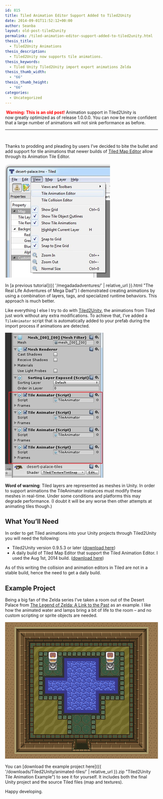 ```yaml
---
id: 815
title: Tiled Animation Editor Support Added to Tiled2Unity
date: 2014-09-01T11:52:12+00:00
author: Seanba
layout: old-post-tiled2unity
permalink: /tiled-animation-editor-support-added-to-tiled2unity.html
thesis_title:
  - Tiled2Unity Animations
thesis_description:
  - Tiled2Unity now supports tile animations.
thesis_keywords:
  - Tiled Unity Tiled2Unity import export animations Zelda
thesis_thumb_width:
  - "66"
thesis_thumb_height:
  - "66"
categories:
  - Uncategorized
---
```

**<span style="color: #ff0000;"> Warning: This is an old post!</span>** Animation support in Tiled2Unity is now greatly optimized as of release 1.0.0.0. You can now be more confident that a large number of animations will not sink performance as before.

* * *

&nbsp;

Thanks to prodding and pleading by users I’ve decided to bite the bullet and add support for tile animations that newer builds of <a title="Tiled Map Editor" href="http://www.mapeditor.org/" rel="Tiled Map Editor">Tiled Map Editor</a> allow through its Animation Tile Editor.

<img style="background-image: none; padding-top: 0px; padding-left: 0px; display: inline; padding-right: 0px; border: 0px;" title="Tile Animation Editor" src="/assets/wp-content/uploads/2014/09/tiled-anim-editor.jpg" alt="Tile Animation Editor" width="346" height="375" border="0" />

In [a previous tutorial]({{ '/megadadadventures/' | relative_url }}.html "The Real Life Adventures of Mega Dad") I demonstrated creating animations by using a combination of layers, tags, and specialized runtime behaviors. This approach is much better.

Like everything I else I try to do with <a title="Tiled2Unity download" href="{{ '/tiled2unity/' | relative_url }}" rel="Tiled2Unity download">Tiled2Unity</a>, the animations from Tiled just work without any extra modifications. To achieve that, I’ve added a `TileAnimator` script that is automatically added to your prefab during the import process if animations are detected.

<img style="background-image: none; padding-top: 0px; padding-left: 0px; display: inline; padding-right: 0px; border: 0px;" title="Tile Animator instances" src="/assets/wp-content/uploads/2014/09/uni-tile-anims.jpg" alt="Tile Animator instances" width="323" height="476" border="0" />

**Word of warning**: Tiled layers are represented as meshes in Unity. In order to support animations the TileAnimator instances must modify these meshes in real-time. Under some conditions and platforms this may degrade performance. (I doubt it will be any worse then other attempts at animating tiles though.)

## What You’ll Need

In order to get Tiled animations into your Unity projects through Tiled2Unity you will need the following:

  * Tiled2Unity version 0.9.5.3 or later (<a title="Download Tiled2Unity" href="{{ '/tiled2unity/' | relative_url }}" rel="Download Tiled2Unity">download here</a>)
  * A daily build of Tiled Map Editor that support the Tiled Animation Editor. I used the Aug 1st, 2014 build. (<a title="Daily builds of Tiled Map Editor" href="http://files.mapeditor.org/daily/" rel="Daily builds of Tiled Map Editor">download here</a>)

As of this writing the collision and animation editors in Tiled are not in a stable build, hence the need to get a daily build.

## Example Project

Being a big fan of the Zelda series I’ve taken a room out of the Desert Palace from <a title="The Legend of Zelda: A Link to the Past" href="http://en.wikipedia.org/wiki/The_Legend_of_Zelda:_A_Link_to_the_Past" rel="The Legend of Zelda: A Link to the Past">The Legend of Zelda: A Link to the Past</a> as an example. I like how the animated water and lamps bring a bit of life to the room – and no custom scripting or sprite objects are needed.

[<img style="background-image: none; padding-top: 0px; padding-left: 0px; display: inline; padding-right: 0px; border: 0px;" title="Tile Animations" src="/assets/wp-content/uploads/2014/09/tile-anim_thumb.gif" alt="Tile Animations" width="512" height="448" border="0" />](/assets/wp-content/uploads/2014/09/tile-anim.gif)

You can [download the example project here]({{ '/downloads/Tiled2Unity/animated-tiles/' | relative_url }}.zip "Tiled2Unity Tile Animation Example") to see it for yourself. It includes both the final Unity project and the source Tiled files (map and textures).

Happy developing.